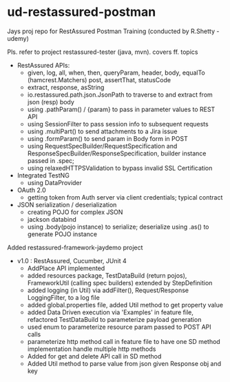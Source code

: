 # ud-restassured-postman
Jays proj repo for RestAssured Postman Training (conducted by R.Shetty - udemy)

Pls. refer to project restassured-tester (java, mvn). covers ff. topics
- RestAssured APIs:
  - given, log, all, when, then, queryParam, header, body, equalTo (hamcrest.Matchers) post, assertThat, statusCode
  - extract, response, asString
  - io.restassured.path.json.JsonPath to traverse to and extract from json (resp) body
  - using .pathParam() / {param} to pass in parameter values to REST API
  - using SessionFilter to pass session info to subsequent requests
  - using .multiPart() to send attachments to a Jira issue
  - using .formParam() to send param in Body form in POST
  - using RequestSpecBuilder/RequestSpecification and ResponseSpecBuilder/ResponseSpecification, builder instance passed in .spec;
  - using relaxedHTTPSValidation to bypass invalid SSL Certification
- Integrated TestNG
  - using DataProvider
- OAuth 2.0
  - getting token from Auth server via client credentials; typical contract
- JSON serialization / deserialization
  - creating POJO for complex JSON
  - jackson databind
  - using .body(pojo instance) to serialize; deserialize using .as() to generate POJO instance

Added restassured-framework-jaydemo project
  - v1.0 : RestAssured, Cucumber, JUnit 4
    - AddPlace API implemented
    - added resources package, TestDataBuild (return pojos), FrameworkUtil (calling spec builders) extended by StepDefinition
    - added logging (in Util) via addFilter(), Request/Response LoggingFilter, to a log file
    - added global.properties file, added Util method to get property value
    - added Data Driven execution via 'Examples' in feature file, refactored TestDataBuild to parameterize payload generation
    - used enum to parameterize resource param passed to POST API calls
    - parameterize http method call in feature file to have one SD method implementation handle multiple http methods
    - Added for get and delete API call in SD method
    - Added Util method to parse value from json given Response obj and key
